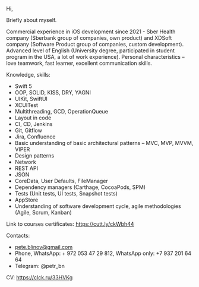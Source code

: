 Hi,

Briefly about myself.

Commercial experience in iOS development since 2021 - Sber Health company (Sberbank group of companies, own product) and XDSoft company (Software Product group of companies, custom development). 
Advanced level of English (University degree, participated in student program in the USA, a lot of work experience). 
Personal characteristics – love teamwork, fast learner, excellent communication skills.

Knowledge, skills:

-	Swift 5 
-	OOP, SOLID, KISS, DRY, YAGNI
-	UIKit, SwiftUI 
-	XCUITest
-	Multithreading, GCD, OperationQueue
-	Layout in code
-	CI, CD, Jenkins
-	Git, Gitflow
-	Jira, Confluence
-	Basic understanding of basic architectural patterns – MVC, MVP, MVVM, VIPER
-	Design patterns
-	Network
-	REST API
-	JSON
-	CoreData, User Defaults, FileManager
-	Dependency managers (Carthage, CocoaPods, SPM)
-	Tests (Unit tests, UI tests, Snapshot tests)
-	AppStore
-	Understanding of software development cycle, agile methodologies (Agile, Scrum, Kanban)

Link to courses certificates: https://cutt.ly/ckWbh44


Contacts:
- pete.blinov@gmail.com
- Phone, WhatsApp: + 972 053 47 29 812, WhatsApp only: +7 937 201 64 64
- Telegram: @petr_bn

CV: https://clck.ru/33HVKg
